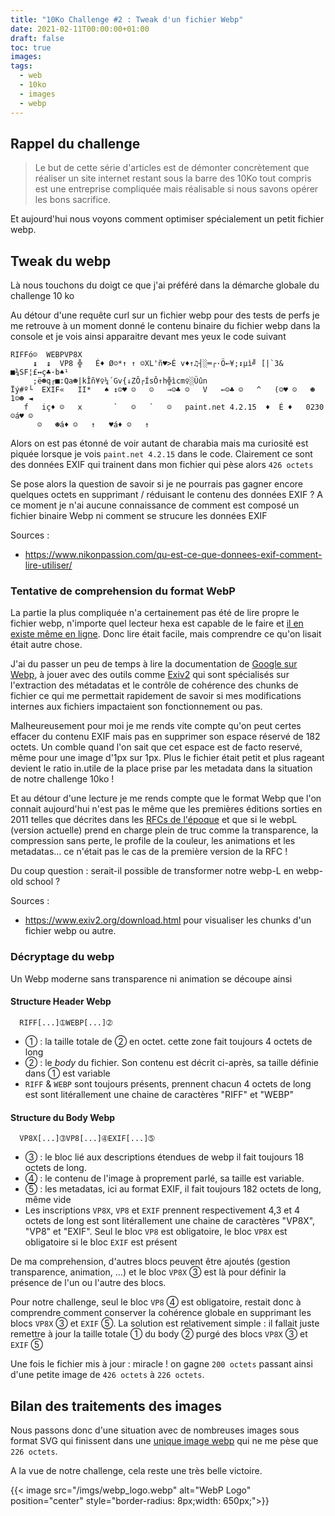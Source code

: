 ```yaml
---
title: "10Ko Challenge #2 : Tweak d'un fichier Webp"
date: 2021-02-11T00:00:00+01:00
draft: false
toc: true
images:
tags:
  - web
  - 10ko
  - images
  - webp
---
```


## Rappel du challenge

> Le but de cette série d'articles est de démonter concrètement que réaliser un site internet restant sous la barre des 10Ko tout compris est une entreprise compliquée mais réalisable si nous savons opérer les bons sacrifice.

Et aujourd'hui nous voyons comment optimiser spécialement un petit fichier webp.

## Tweak du webp

Là nous touchons du doigt ce que j'ai préféré dans la démarche globale du challenge 10 ko

Au détour d'une requête curl sur un fichier webp pour des tests de perfs je me retrouve à un moment donné le contenu binaire du fichier webp dans la console et je vois ainsi apparaitre devant mes yeux le code suivant

```
RIFFó☺  WEBPVP8X
     ↨  ↨  VP8 ╬   É♦ Ø☺*↑ ↑ ☺XL'ñ♥>É v♦↑♫┤░═┌·Ö←¥;↕µì╝ [|`3& ■¾SF¦£↔ç♣·b♠¹
     ;ë☻q┌■:Qa☻|kÎñ¥♀¼´Gv{↓ZÔ┌ÍsÔ↑h╬ìcm♀░Üûn
Ïý#º└  EXIF«   II*   ♠ ↕☺♥ ☺   ☺   →☺♣ ☺   V   ←☺♣ ☺   ^   (☺♥ ☺   ☻   1☺☻ ◄
   f   iç♦ ☺   x       `   ☺   `   ☺   paint.net 4.2.15  ♦  É ♦   0230☺á♥ ☺
      ☺   ☻á♦ ☺   ↑   ♥á♦ ☺   ↑
```

Alors on est pas étonné de voir autant de charabia mais ma curiosité est piquée lorsque je vois `paint.net 4.2.15` dans le code. Clairement ce sont des données EXIF qui trainent dans mon fichier qui pèse alors `426 octets`

Se pose alors la question de savoir si je ne pourrais pas gagner encore quelques octets en supprimant / réduisant le contenu des données EXIF ? A ce moment je n'ai aucune connaissance de comment est composé un fichier binaire Webp ni comment se strucure les données EXIF

Sources : 
 * https://www.nikonpassion.com/qu-est-ce-que-donnees-exif-comment-lire-utiliser/

### Tentative de comprehension du format WebP

La partie la plus compliquée n'a certainement pas été de lire propre le fichier webp, n'importe quel lecteur hexa est capable de le faire et [il en existe même en ligne](https://hex-works.com/eng). Donc lire était facile, mais comprendre ce qu'on lisait était autre chose.

J'ai du passer un peu de temps à lire la documentation de [Google sur Webp](https://developers.google.com/speed/webp/docs/riff_container), à jouer avec des outils comme [Exiv2](https://dev.exiv2.org/projects/exiv2/wiki/The_Metadata_in_WEBP_files) qui sont spécialisés sur l'extraction des métadatas et le contrôle de cohérence des chunks de fichier ce qui me permettait rapidement de savoir si mes modifications internes aux fichiers impactaient son fonctionnement ou pas.

Malheureusement pour moi je me rends vite compte qu'on peut certes effacer du contenu EXIF mais pas en supprimer son espace réservé de 182 octets. Un comble quand l'on sait que cet espace est de facto reservé, même pour une image d'1px sur 1px. Plus le fichier était petit et plus rageant devient le ratio in.utile de la place prise par les metadata dans la situation de notre challenge 10ko !

Et au détour d'une lecture je me rends compte que le format Webp que l'on connait aujourd'hui n'est pas le même que les premières éditions sorties en 2011 telles que décrites dans les [RFCs de l'époque](https://www.rfc-editor.org/info/rfc6386) et que si le webpL (version actuelle) prend en charge plein de truc comme la transparence, la compression sans perte, le profile de la couleur, les animations et les metadatas... ce n'était pas le cas de la première version de la RFC !

Du coup question : serait-il possible de transformer notre webp-L en webp-old school ?

Sources : 
 * https://www.exiv2.org/download.html pour visualiser les chunks d'un fichier webp ou autre.

### Décryptage du webp

Un Webp moderne sans transparence ni animation se découpe ainsi

#### Structure Header Webp

```
  RIFF[...]➀WEBP[...]➁ 
```
 * ➀ : la taille totale de ➁ en octet. cette zone fait toujours 4 octets de long
 * ➁ : le *body* du fichier. Son contenu est décrit ci-après, sa taille définie dans ➀ est variable
 * `RIFF` & `WEBP` sont toujours présents, prennent chacun 4 octets de long est sont litérallement une chaine de caractères "RIFF" et "WEBP"

#### Structure du Body Webp

```
  VP8X[...]➂VP8[...]➃EXIF[...]➄
```
 * ➂ : le bloc lié aux descriptions étendues de webp il fait toujours 18 octets de long.
 * ➃ : le contenu de l'image à proprement parlé, sa taille est variable.
 * ➄ : les metadatas, ici au format EXIF, il fait toujours 182 octets de long, même vide
 * Les inscriptions `VP8X`, `VP8` et `EXIF` prennent respectivement 4,3 et 4 octets de long est sont litérallement une chaine de caractères "VP8X", "VP8" et "EXIF". Seul le bloc `VP8` est obligatoire, le bloc `VP8X` est obligatoire si le bloc `EXIF` est présent

De ma comprehension, d'autres blocs peuvent être ajoutés (gestion transparence, animation, ...) et le bloc `VP8X` ➂ est là pour définir la présence de l'un ou l'autre des blocs. 
 
Pour notre challenge, seul le bloc `VP8` ➃ est obligatoire, restait donc à comprendre comment conserver la cohérence globale en supprimant les blocs `VP8X` ➂ et `EXIF` ➄. La solution est relativement simple : il fallait juste remettre à jour la taille totale ➀ du body ➁ purgé des blocs `VP8X` ➂ et `EXIF` ➄

Une fois le fichier mis à jour : miracle ! on gagne `200 octets` passant ainsi d'une petite image de `426 octets` à `226 octets`. 

## Bilan des traitements des images

Nous passons donc d'une situation avec de nombreuses images sous format SVG qui finissent dans une [unique image webp](/imgs/sprite.webp) qui ne me pèse que `226 octets`.

A la vue de notre challenge, cela reste une très belle victoire. 


{{< image src="/imgs/webp_logo.webp" alt="WebP Logo" position="center" style="border-radius: 8px;width: 650px;">}}